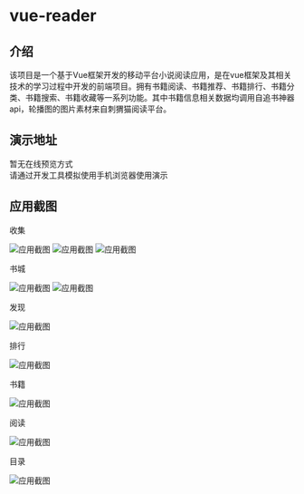 # vue-reader

## 介绍
该项目是一个基于Vue框架开发的移动平台小说阅读应用，是在vue框架及其相关技术的学习过程中开发的前端项目。拥有书籍阅读、书籍推荐、书籍排行、书籍分类、书籍搜索、书籍收藏等一系列功能。其中书籍信息相关数据均调用自追书神器api，轮播图的图片素材来自刺猬猫阅读平台。

## 演示地址
暂无在线预览方式<br>
请通过开发工具模拟使用手机浏览器使用演示

## 应用截图

收集

![应用截图](https://github.com/ince4/vue-reader/blob/master/screenshots/localhost_8080_collection3.png)
![应用截图](https://github.com/ince4/vue-reader/blob/master/screenshots/localhost_8080_collection2.png)
![应用截图](https://github.com/ince4/vue-reader/blob/master/screenshots/localhost_8080_collection.png)

书城

![应用截图](https://github.com/ince4/vue-reader/blob/master/screenshots/localhost_8080_story.png)
![应用截图](https://github.com/ince4/vue-reader/blob/master/screenshots/localhost_8080_story2.png)

发现

![应用截图](https://github.com/ince4/vue-reader/blob/master/screenshots/localhost_8080_discovery.png)

排行

![应用截图](https://github.com/ince4/vue-reader/blob/master/screenshots/localhost_8080_ranklist.png)

书籍

![应用截图](https://github.com/ince4/vue-reader/blob/master/screenshots/localhost_8080_book.png)

阅读

![应用截图](https://github.com/ince4/vue-reader/blob/master/screenshots/localhost_8080_reader.png)

目录

![应用截图](https://github.com/ince4/vue-reader/blob/master/screenshots/localhost_8080_catalogue.png)

